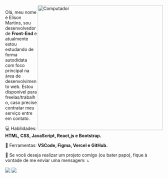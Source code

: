 <img src="https://raw.githubusercontent.com/MicaelliMedeiros/micaellimedeiros/master/image/computer-illustration.png" min-width="400px" max-width="400px" width="400px" align="right" alt="Computador">

<p align="left"> 
  Olá, meu nome é Elison Martins, sou desenvolvedor de <strong>Front-End</strong> e atualmente estou estudando de forma autodidata com foco principal na área de desenvolvimento web. Estou disponível para freelas/trabalho, caso precise contratar meu serviço entre em contato.
</p>

<p align="left">
  💻 Habilidades: <strong>HTML, CSS, JavaScript, React,js e Bootstrap.</strong>
</p>

<p align="left">
  💼 Ferramentas: <strong>VSCode, Figma, Vercel e GitHub.</strong>
</p>

<p align="left">
  📧 Se você deseja realizar um projeto comigo (ou bater papo), fique à vontade de me enviar uma mensagem: ⤵️
</p>

<p align="left">
  <a href="https://www.instagram.com/elison__martins/" alt="Instagram">
  <img src="https://img.shields.io/badge/-Instagram-DF0174?style=for-the-badge&logo=instagram&logoColor=white&link=https://www.instagram.com/elison__martins/"/></a>
  
  <a href="https://www.linkedin.com/in/elison-martins/" alt="Linkedin">
  <img src="https://img.shields.io/badge/-Linkedin-0e76a8?style=for-the-badge&logo=Linkedin&logoColor=white&link=https://www.linkedin.com/in/elison-martins/" /></a>
</p>  

